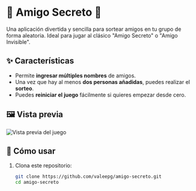 # 🎁 Amigo Secreto 🎉

Una aplicación divertida y sencilla para sortear amigos en tu grupo de forma aleatoria. Ideal para jugar al clásico "Amigo Secreto" o "Amigo Invisible".

## ✨ Características

- Permite **ingresar múltiples nombres** de amigos.
- Una vez que hay al menos **dos personas añadidas**, puedes realizar el **sorteo**.
- Puedes **reiniciar el juego** fácilmente si quieres empezar desde cero.

## 🖼️ Vista previa

![Vista previa del juego](./ruta/a/la/imagen.png) <!-- Reemplaza con la ruta real de tu imagen -->

## 🚀 Cómo usar

1. Clona este repositorio:
   ```bash
   git clone https://github.com/valeepg/amigo-secreto.git
   cd amigo-secreto
